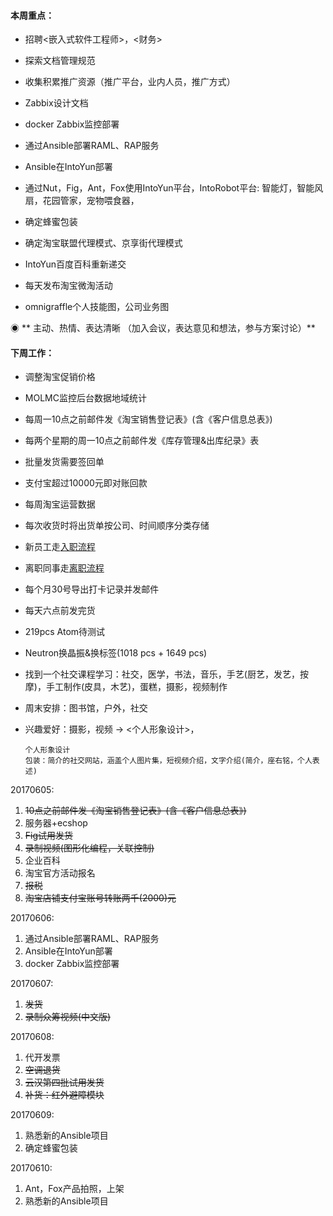 #### **本周重点：**

* 招聘&lt;嵌入式软件工程师&gt;，&lt;财务&gt;

* 探索文档管理规范

* 收集积累推广资源（推广平台，业内人员，推广方式）

* Zabbix设计文档

* docker Zabbix监控部署

* 通过Ansible部署RAML、RAP服务

* Ansible在IntoYun部署

* 通过Nut，Fig，Ant，Fox使用IntoYun平台，IntoRobot平台: 智能灯，智能风扇，花园管家，宠物喂食器，

* 确定蜂蜜包装

* 确定淘宝联盟代理模式、京享街代理模式

* IntoYun百度百科重新递交

* 每天发布淘宝微淘活动

* omnigraffle个人技能图，公司业务图

◉ ** 主动、热情、表达清晰 （加入会议，表达意见和想法，参与方案讨论）**

#### **下周工作：**

* 调整淘宝促销价格

* MOLMC监控后台数据地域统计

* 每周一10点之前邮件发《淘宝销售登记表》\(含《客户信息总表》\)

* 每两个星期的周一10点之前邮件发《库存管理&出库纪录》表

* 批量发货需要签回单

* 支付宝超过10000元即对账回款

* 每周淘宝运营数据

* 每次收货时将出货单按公司、时间顺序分类存储

* 新员工走[入职流程](/第5章：企业相关/摩仑/新员工入职.md)

* 离职同事走[离职流程](/第5章：企业相关/摩仑/员工离职流程.md)

* 每个月30号导出打卡记录并发邮件

* 每天六点前发完货

* 219pcs Atom待测试

* Neutron换晶振&换标签\(1018 pcs + 1649 pcs\)

* 找到一个社交课程学习：社交，医学，书法，音乐，手艺\(厨艺，发艺，按摩\)，手工制作\(皮具，木艺\)，蛋糕，摄影，视频制作

* 周末安排：图书馆，户外，社交

* 兴趣爱好：摄影，视频 -&gt; &lt;个人形象设计&gt;，

  ```
  个人形象设计
  包装：简介的社交网站，涵盖个人图片集，短视频介绍，文字介绍(简介，座右铭，个人表述)
  ```

20170605:

1. ~~10点之前邮件发《淘宝销售登记表》\(含《客户信息总表》\)~~
2. 服务器+ecshop
3. ~~Fig试用发货~~
4. ~~录制视频\(图形化编程，关联控制\)~~
5. 企业百科
6. 淘宝官方活动报名
7. ~~报税~~
8. ~~淘宝店铺支付宝账号转账两千\(2000\)元~~

20170606:

1. 通过Ansible部署RAML、RAP服务
2. Ansible在IntoYun部署
3. docker Zabbix监控部署

20170607:

1. ~~发货~~
2. ~~录制众筹视频\(中文版\)~~

20170608:

1. 代开发票
2. ~~空调退货~~
3. ~~云汉第四批试用发货~~
4. ~~补货：红外避障模块~~

20170609:

1. 熟悉新的Ansible项目
2. 确定蜂蜜包装

20170610:

1. Ant，Fox产品拍照，上架
2. 熟悉新的Ansible项目



